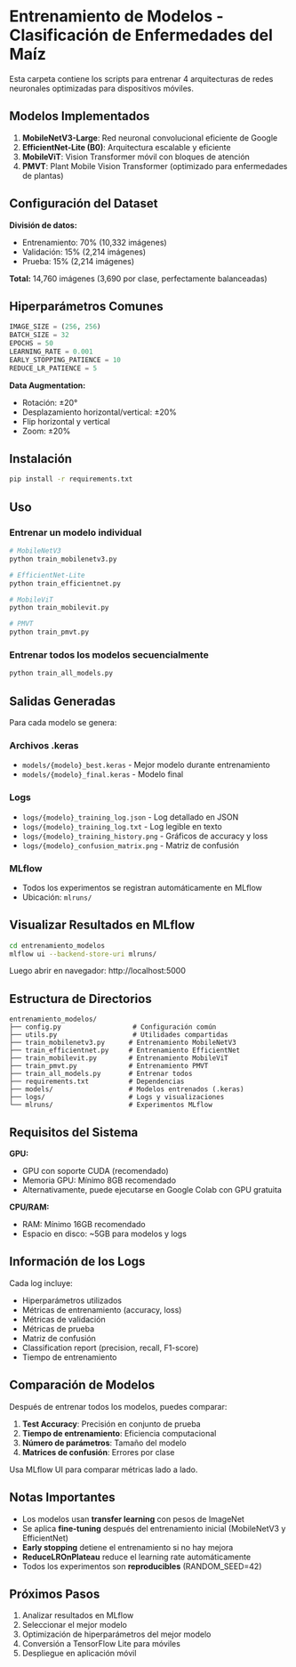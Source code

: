 # Entrenamiento de Modelos - Clasificación de Enfermedades del Maíz

Esta carpeta contiene los scripts para entrenar 4 arquitecturas de redes neuronales optimizadas para dispositivos móviles.

## Modelos Implementados

1. **MobileNetV3-Large**: Red neuronal convolucional eficiente de Google
2. **EfficientNet-Lite (B0)**: Arquitectura escalable y eficiente
3. **MobileViT**: Vision Transformer móvil con bloques de atención
4. **PMVT**: Plant Mobile Vision Transformer (optimizado para enfermedades de plantas)

## Configuración del Dataset

**División de datos:**
- Entrenamiento: 70% (10,332 imágenes)
- Validación: 15% (2,214 imágenes)
- Prueba: 15% (2,214 imágenes)

**Total:** 14,760 imágenes (3,690 por clase, perfectamente balanceadas)

## Hiperparámetros Comunes

```python
IMAGE_SIZE = (256, 256)
BATCH_SIZE = 32
EPOCHS = 50
LEARNING_RATE = 0.001
EARLY_STOPPING_PATIENCE = 10
REDUCE_LR_PATIENCE = 5
```

**Data Augmentation:**
- Rotación: ±20°
- Desplazamiento horizontal/vertical: ±20%
- Flip horizontal y vertical
- Zoom: ±20%

## Instalación

```bash
pip install -r requirements.txt
```

## Uso

### Entrenar un modelo individual

```bash
# MobileNetV3
python train_mobilenetv3.py

# EfficientNet-Lite
python train_efficientnet.py

# MobileViT
python train_mobilevit.py

# PMVT
python train_pmvt.py
```

### Entrenar todos los modelos secuencialmente

```bash
python train_all_models.py
```

## Salidas Generadas

Para cada modelo se genera:

### Archivos .keras
- `models/{modelo}_best.keras` - Mejor modelo durante entrenamiento
- `models/{modelo}_final.keras` - Modelo final

### Logs
- `logs/{modelo}_training_log.json` - Log detallado en JSON
- `logs/{modelo}_training_log.txt` - Log legible en texto
- `logs/{modelo}_training_history.png` - Gráficos de accuracy y loss
- `logs/{modelo}_confusion_matrix.png` - Matriz de confusión

### MLflow
- Todos los experimentos se registran automáticamente en MLflow
- Ubicación: `mlruns/`

## Visualizar Resultados en MLflow

```bash
cd entrenamiento_modelos
mlflow ui --backend-store-uri mlruns/
```

Luego abrir en navegador: http://localhost:5000

## Estructura de Directorios

```
entrenamiento_modelos/
├── config.py                  # Configuración común
├── utils.py                   # Utilidades compartidas
├── train_mobilenetv3.py      # Entrenamiento MobileNetV3
├── train_efficientnet.py     # Entrenamiento EfficientNet
├── train_mobilevit.py        # Entrenamiento MobileViT
├── train_pmvt.py             # Entrenamiento PMVT
├── train_all_models.py       # Entrenar todos
├── requirements.txt          # Dependencias
├── models/                   # Modelos entrenados (.keras)
├── logs/                     # Logs y visualizaciones
└── mlruns/                   # Experimentos MLflow
```

## Requisitos del Sistema

**GPU:**
- GPU con soporte CUDA (recomendado)
- Memoria GPU: Mínimo 8GB recomendado
- Alternativamente, puede ejecutarse en Google Colab con GPU gratuita

**CPU/RAM:**
- RAM: Mínimo 16GB recomendado
- Espacio en disco: ~5GB para modelos y logs

## Información de los Logs

Cada log incluye:
- Hiperparámetros utilizados
- Métricas de entrenamiento (accuracy, loss)
- Métricas de validación
- Métricas de prueba
- Matriz de confusión
- Classification report (precision, recall, F1-score)
- Tiempo de entrenamiento

## Comparación de Modelos

Después de entrenar todos los modelos, puedes comparar:

1. **Test Accuracy**: Precisión en conjunto de prueba
2. **Tiempo de entrenamiento**: Eficiencia computacional
3. **Número de parámetros**: Tamaño del modelo
4. **Matrices de confusión**: Errores por clase

Usa MLflow UI para comparar métricas lado a lado.

## Notas Importantes

- Los modelos usan **transfer learning** con pesos de ImageNet
- Se aplica **fine-tuning** después del entrenamiento inicial (MobileNetV3 y EfficientNet)
- **Early stopping** detiene el entrenamiento si no hay mejora
- **ReduceLROnPlateau** reduce el learning rate automáticamente
- Todos los experimentos son **reproducibles** (RANDOM_SEED=42)

## Próximos Pasos

1. Analizar resultados en MLflow
2. Seleccionar el mejor modelo
3. Optimización de hiperparámetros del mejor modelo
4. Conversión a TensorFlow Lite para móviles
5. Despliegue en aplicación móvil
